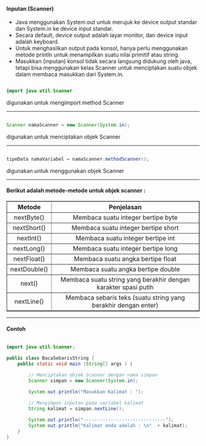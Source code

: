 #### Inputan (Scanner)

- Java menggunakan System.out untuk merujuk ke device output standar dan System.in ke device input standar.
- Secara default, device output adalah layar monitor, dan device input adalah keyboard.
- Untuk menghasilkan output pada konsol, hanya perlu menggunakan metode println untuk menampilkan suatu nilai primitif atau string.
- Masukkan (inputan) konsol tidak secara langsung didukung oleh java, tetapi bisa menggunakan kelas Scanner untuk menciptakan suatu objek dalam membaca masukkan dari System.in.

```java

import java.util.Scanner 

```

digunakan untuk mengimport method Scanner

---

```java

Scanner namaScanner = new Scanner(System.in);

```

digunakan untuk menciptakan objek Scanner

---

```java

tipeData namaVariabel = namaScanner.methodScanner();

```

digunakan untuk menggunakan objek Scanner

---

#### Berikut adalah metode-metode untuk objek scanner :

<table style="width:100%" border="1">
  <tr align="center">
    <th>Metode</th>
    <th>Penjelasan</th> 
  </tr>
  <tr align="center">
    <td>nextByte()</td>
    <td>Membaca suatu integer bertipe byte</td>
  </tr>
  <tr align="center">
    <td>nextShort()</td>
    <td>Membaca suatu integer bertipe short</td>
  </tr>
    <tr align="center">
    <td>nextInt()</td>
    <td>Membaca suatu integer bertipe int</td>
  </tr>
    <tr align="center">
    <td>nextLong()</td>
    <td>Membaca suatu integer bertipe long</td>
  </tr>
    <tr align="center">
    <td>nextFloat()</td>
    <td>Membaca suatu angka bertipe float</td>
  </tr>
    <tr align="center">
    <td>nextDouble()</td>
    <td>Membaca suatu angka bertipe double</td>
  </tr>
    <tr align="center">
    <td>next()</td>
    <td>Membaca suatu string yang berakhir dengan karakter spasi putih</td>
  </tr>
    <tr align="center">
    <td>nextLine()</td>
    <td>Membaca sebaris teks (suatu string yang berakhir dengan enter)</td>
  </tr>
</table>

---

#### Contoh

```java

import java.util.Scanner;

public class BacaSebarisString {
    public static void main (String[] args ) {

        // Menciptakan objek Scanner dengan nama simpan
        Scanner simpan = new Scanner(System.in);
        
        System.out.println("Masukkan Kalimat : ");

        // Menyimpan inputan pada variabel kalimat 
        String kalimat = simpan.nextLine(); 

        System.out.println("------------------------------");
        System.out.println("Kalimat anda adalah : \n"  + kalimat);
    }
}

```
